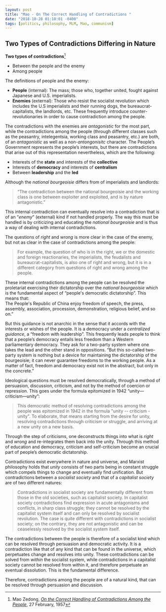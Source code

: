 ```yaml
---
layout: post
title: "Mao - On The Correct Handling of Contradictions "
date: "2018-10-28 01:18:01 -0400"
tags: [politics, philosophy, MLM, Mao, communism]
---
```


## Two Types of Contradictions Differing in Nature

**Two types of contradictions**[^1]

- Between the people and the enemy
- Among people

The definitions of people and the enemy:

- **People** (internal): The mass; those who, together united, fought against Japanese and U.S. imperialists.
- **Enemies** (external): Those who resist the socialist revolution which includes the U.S imperialists and their running dogs, the bureaucrat-capitalists, the landlords, etc. These frequently introduce counter-revolutionaries in order to cause contradiction among the people.   

The contradictions with the enemies are *antagonistic* for the most part, while the contradictions among the people (through different classes such as the peasantry, intelegentsia, working class and peasantry, etc.) are both, of an *antagonistic* as well as a non-*antongonisitc* character. The People’s Government represents the people’s interests, but there are contradictions that arise out of this representation nevertheless, which are the following:

- Interests of the **state** and interests of the **collective**
- Interests of **democracy** and interests of **centralism**
- Between **leadership** and the **led**

Although the *national bourgeoisie* differs from of imperialists and landlords:
> “The  contradiction between  the  national  bourgeoisie  and  the  working  class  is  one  between  exploiter  and  exploited,  and  is  by  nature  antagonistic.”

This internal contradiction can eventually resolve into a contradiction that is of an “*enemy*” (external) kind if not handled properly. The way this must be handled is by criticizing and educating the *national bourgeoisie* and is thus a way of dealing with internal contradictions.

The questions of *right* and *wrong* is more clear in the case of the enemy, but not as clear in the case of contradictions among the people:
> For  example,  the  question  of  who  is  in  the  right,  we  or  the  domestic  and  foreign  reactionaries,  the imperialists,  the  feudalists  and  bureaucrat-capitalists,  is  also  one  of  right  and  wrong,  but  it  is  in  a  different  category  from  questions  of  right and wrong among the  people.

These internal contradictions among the people can be resolved the proletariat exercising their dictatorship over the *national bourgeoisie* which is the fundamental aspect of “people's  democratic dictatorship”. This means that:   
The  People's  Republic  of  China  enjoy  freedom  of  speech,  the  press,  assembly,  association, procession,  demonstration,  religious  belief,  and  so  on.”

But this guidance is not anarchic in the sense that it accords with the interests or wishes of the people. It is a democracy under a *centralized guidance*, a “freedom with leadership”. This frequently leads people to think that a people’s democracy entails less freedom than a Western parliamentary democracy. They ask for a two-party system where one takes the lead and the other stand in oppositions. “But  this  so-called  two-party  system  is  nothing  but  a  device  for  maintaining  the  dictatorship  of  the  bourgeoisie;  it  can  never guarantee  freedoms  to  the  working  people.  As  a  matter  of  fact,  freedom  and  democracy  exist  not  in  the  abstract,  but  only  in  the  concrete.”

Ideological questions must be resolved democratically, through a method of persuasion, discussion, criticism, and not by the method of coercion or repression. This goes under the formula epitomized in 1942 “unity—criticism—unity”:
> This  democratic  method  of  resolving  contradictions  among  the  people  was  epitomized  in  1942  in  the  formula  "unity  --  criticism  -unity".  To  elaborate,  that  means  starting  from  the  desire  for  unity,  resolving  contradictions  through  criticism  or  struggle,  and  arriving  at  a new  unity  on  a  new  basis.                                                                                                                                                                                                                                                                                                                                                                                                                                                                                                                                   

Through the step of criticisms, one deconstructs things into what is *right* and *wrong* and re-integrates them back into the unity. Through this method of education and democracy, criticism and self-criticism become an crucial part of people’s democratic dictatorship.

Contradictions exist everywhere in nature and universe, and Marxist philosophy holds that *unity* consists of two parts being in constant struggle which compels things to change and eventually find unification. But contradictions between a *socialist society* and that of a *capitalist society* are of two different natures:
> Contradictions  in  socialist  society  are  fundamentally  different  from  those  in  the  old  societies,  such  as  capitalist  society.  In  capitalist society  contradictions  find  expression  in  acute  antagonisms  and  conflicts,  in  sharp  class  struggle;  they  cannot  be  resolved  by  the  capitalist system  itself  and  can  only  be  resolved  by  socialist  revolution.  The  case  is  quite  different  with  contradictions  in  socialist  society;  on  the contrary, they are  not  antagonistic  and can be  ceaselessly resolved by the  socialist  system  itself.

The contradictions between the people is therefore of a socialist kind which can be resolved through persuasion and democratic activity. It is a contradiction like that of any kind that can be found in the universe, which perpetuates change and resolves into unity. These contradictions can be solved from *within* the socialist system, while contradictions in a capitalist society cannot be resolved from within it, and therefore perpetuate an eventual dissolution. This is the fundamental difference.

Therefore, contradictions among the people are of a natural kind, that can be resolved through persuasion and discussion.

<!--

##  The Question of Eliminating the Counter-Revolutionaries

The Question of elimination concerns internal, as well external struggles with the enemy. Frequently, people who constitute the internal contradiction would start becoming sympathetic to the ideas of the enemy. Although the primary reason why the Liberation Army exists is because people are tempered in decades of revolutionary struggle, the process of eliminating Counter-Revolutionaries is an important reason for the consolidation of our state.

The elimination of counter-revolutionaries becomes “absolutely necessary”:
> After  liberation,  we  rooted  out  a  number  of  counter-revolutionaries.  Some  were  sentenced  to  death  for  major  crimes.  This  was absolutely  necessary,  it  was  the  demand  of  the  masses,  and  it  was  done  to  free  them  from  long  years  of  oppression  by  the  counterrevolutionaries  and  all  kinds  of  local  tyrants,  in  other  words,  to  liberate  the  productive  forces.

However, mistakes have been made in eliminating the counter-revolutionaries. Some where eliminated preemptively and with excess, in other cases, some revolutionaries “slipped through our net”. This act of eliminating the counter-revolutionaries is the *mass line*, but is is always subject to criticism since it is also prone to committing mistakes. But it becomes necessary since counter-revolutionaries are always being instrumentalized by the enemy such by the U.S Imperialists and Chiang Kai-shek, in order to instigate contradiction within the mass. This is why it always necessary to stay alert and Aware of such threats, even if the number of counter-revolutionaries has been drastically reduced since 1956—the struggle continues.   

-->


[^1]: Mao Zedong, [*On the Correct Handling of Contradictions Among the People*](https://www.marxists.org/reference/archive/mao/selected-works/volume-5/mswv5_58.htm), 27 February, 1957
